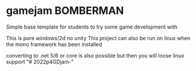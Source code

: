 # gamejam BOMBERMAN

Simple base template for students to try some game development with

This is pure windows/2d no unity
This project can also be run on linux when the mono framework has been installed


converting to .net 5/6 or core is also possible but then you will loose linux support "# 2022p4GDjam-" 
